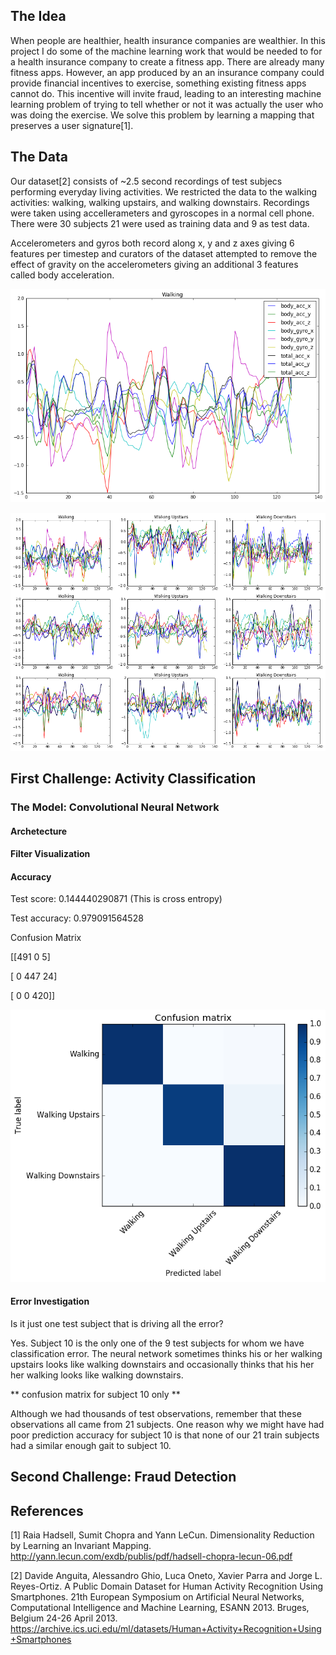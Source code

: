 ## The Idea

When people are healthier, health insurance companies are wealthier. In this project I do some of the machine learning
work that would be needed to for a health insurance company to create a fitness app. 
There are already many fitness apps. However, an app produced by an an insurance company could provide financial
incentives to exercise, something existing fitness apps cannot do. This incentive will invite fraud, leading to 
an interesting machine learning problem of trying to tell whether or not it was actually the user who was doing
the exercise. We solve this problem by learning a mapping that preserves a user signature[1].

## The Data

Our dataset[2] consists of ~2.5 second recordings of test subjecs performing everyday living activities.
We restricted the data to the walking activities: walking, walking upstairs, and walking downstairs.
Recordings were taken using accellerameters and gyroscopes in a normal cell phone. There were 30 subjects
21 were used as training data and 9 as test data.

Accelerometers and gyros both record along x, y and z axes giving 6 features per timestep and curators of the 
dataset attempted to remove the effect of gravity on the accelerometers giving an additional 3 features called
body acceleration. 

![data viz](images/walking_raw_large.png)

![data viz](images/raw_data.png)

## First Challenge: Activity Classification
### The Model: Convolutional Neural Network
#### Archetecture
#### Filter Visualization
#### Accuracy
Test score: 0.144440290871 (This is cross entropy)

Test accuracy: 0.979091564528

Confusion Matrix

[[491   0   5]

 [  0 447  24]

 [  0   0 420]]
 
 ![confusion matrix](images/activity_prediction_confusion_matrix.png)
 
#### Error Investigation
Is it just one test subject that is driving all the error?

Yes. Subject 10 is the only one of the 9 test subjects for whom we have classification error. 
The neural network sometimes thinks his or her walking upstairs looks like walking downstairs
and occasionally thinks that his her her walking looks like walking downstairs.

** confusion matrix for subject 10 only **

Although we had thousands of test observations, remember that these observations all came from 
21 subjects. One reason why we might have had poor prediction accuracy for subject 10 
is that none of our 21 train subjects had a similar enough gait to subject 10.

## Second Challenge: Fraud Detection



## References
[1] Raia Hadsell, Sumit Chopra and Yann LeCun. Dimensionality Reduction by Learning an Invariant Mapping. 
http://yann.lecun.com/exdb/publis/pdf/hadsell-chopra-lecun-06.pdf

[2] Davide Anguita, Alessandro Ghio, Luca Oneto, Xavier Parra and Jorge L. Reyes-Ortiz. A Public Domain Dataset for Human Activity Recognition Using Smartphones. 21th European Symposium on Artificial Neural Networks, Computational Intelligence and Machine Learning, ESANN 2013. Bruges, Belgium 24-26 April 2013.
https://archive.ics.uci.edu/ml/datasets/Human+Activity+Recognition+Using+Smartphones
